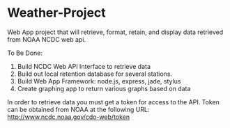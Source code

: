 Weather-Project
===============

<p> Web App project that will retrieve, format, retain, and display data retrieved from NOAA NCDC web api. </p>

To Be Done:
1. Build NCDC Web API Interface to retrieve data
2. Build out local retention database for several stations. 
3. Build Web App Framework: node.js, express, jade, stylus
4. Create graphing app to return various graphs based on data

In order to retrieve data you must get a token for access to the API.  Token can be obtained from
NOAA at the following URL: http://www.ncdc.noaa.gov/cdo-web/token
